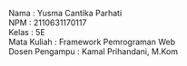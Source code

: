 Nama : Yusma Cantika Parhati <br>
NPM : 2110631170117 <br>
Kelas : 5E <br>
Mata Kuliah : Framework Pemrograman Web <br>
Dosen Pengampu : Kamal Prihandani, M.Kom
